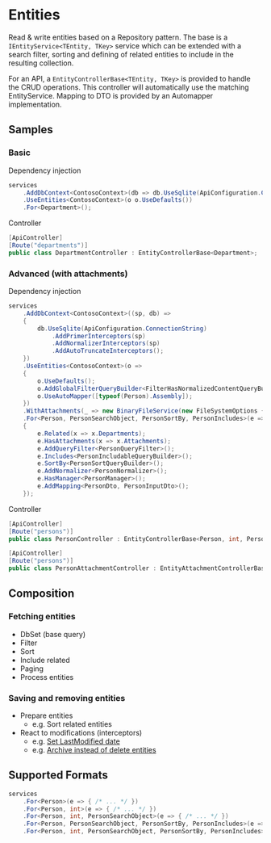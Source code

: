 # Entities

Read & write entities based on a Repository pattern.
The base is a ```IEntityService<TEntity, TKey>``` service which can be extended with a search filter, sorting and defining of related entities to include in the resulting collection.

For an API, a ```EntityControllerBase<TEntity, TKey>``` is provided to handle the CRUD operations. This controller will automatically use the matching EntityService. Mapping to DTO is provided by an Automapper implementation.

## Samples

### Basic

Dependency injection

```csharp
services
    .AddDbContext<ContosoContext>(db => db.UseSqlite(ApiConfiguration.ConnectionString))
    .UseEntities<ContosoContext>(o o.UseDefaults())
    .For<Department>();
```

Controller

```csharp
[ApiController]
[Route("departments")]
public class DepartmentController : EntityControllerBase<Department>;
```

### Advanced (with attachments)

Dependency injection

```csharp
services
    .AddDbContext<ContosoContext>((sp, db) =>
    {
        db.UseSqlite(ApiConfiguration.ConnectionString)
            .AddPrimerInterceptors(sp)
            .AddNormalizerInterceptors(sp)
            .AddAutoTruncateInterceptors();
    })
    .UseEntities<ContosoContext>(o =>
    {
        o.UseDefaults();
        o.AddGlobalFilterQueryBuilder<FilterHasNormalizedContentQueryBuilder>();
        o.UseAutoMapper([typeof(Person).Assembly]);
    })
    .WithAttachments(_ => new BinaryFileService(new FileSystemOptions { RootFolder = ApiConfiguration.AttachmentsDirectory }))
    .For<Person, PersonSearchObject, PersonSortBy, PersonIncludes>(e =>
    {
        e.Related(x => x.Departments);
        e.HasAttachments(x => x.Attachments);
        e.AddQueryFilter<PersonQueryFilter>();
        e.Includes<PersonIncludableQueryBuilder>();
        e.SortBy<PersonSortQueryBuilder>();
        e.AddNormalizer<PersonNormalizer>();
        e.HasManager<PersonManager>();
        e.AddMapping<PersonDto, PersonInputDto>();
    });
```

Controller

```csharp
[ApiController]
[Route("persons")]
public class PersonController : EntityControllerBase<Person, int, PersonSearchObject, PersonSortBy, PersonIncludes, PersonDto, PersonInputDto>;

[ApiController]
[Route("persons")]
public class PersonAttachmentController : EntityAttachmentControllerBase<PersonAttachment>;
```

## Composition

### Fetching entities

- DbSet (base query)
- Filter
- Sort
- Include related
- Paging
- Process entities

### Saving and removing entities

- Prepare entities
    - e.g. Sort related entities
- React to modifications (interceptors)
    - e.g. [Set LastModified date](../Entities.EFcore/Primers/HasLastModifiedDbPrimer.cs)
    - e.g. [Archive instead of delete entities](../Entities.EFcore/Primers/ArchivablePrimer.cs)

## Supported Formats

```csharp
services
    .For<Person>(e => { /* ... */ })
    .For<Person, int>(e => { /* ... */ })
    .For<Person, int, PersonSearchObject>(e => { /* ... */ })
    .For<Person, PersonSearchObject, PersonSortBy, PersonIncludes>(e => { /* ... */ })
    .For<Person, int, PersonSearchObject, PersonSortBy, PersonIncludes>(e => { /* ... */ });
```

